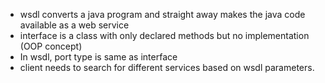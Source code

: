 * wsdl converts a java program and straight away makes the java code available as a web service
* interface is a class with only declared methods but no implementation (OOP concept)
* In wsdl, port type is same as interface
* client needs to search for different services based on wsdl parameters.